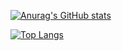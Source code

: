 [![Anurag's GitHub stats](https://github-readme-stats.vercel.app/api?username=ryhrm-gz&count_private=true&show_icons=true&theme=noctis_minimus)](https://github.com/anuraghazra/github-readme-stats)


[![Top Langs](https://github-readme-stats.vercel.app/api/top-langs/?username=ryhrm-gz&count_private=true&show_icons=true&theme=noctis_minimus)](https://github.com/anuraghazra/github-readme-stats)
